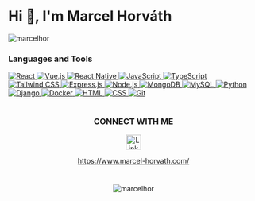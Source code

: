<h1>Hi <span class="wave-hand">👋</span>, I'm Marcel Horváth</h1>
<p align="left"> <img src="https://komarev.com/ghpvc/?username=marcelhor&label=Profile%20views&color=3178C6&style=flat" alt="marcelhor" /> </p>


<h3>Languages and Tools</h3>
<div>
  <a href="https://reactjs.org/" target="_blank">
    <img src="https://img.shields.io/badge/-React-61DAFB?style=flat&logo=react&logoColor=white" alt="React">
  </a>
  <a href="https://vuejs.org/" target="_blank">
  <img src="https://img.shields.io/badge/-Vue.js-4FC08D?style=flat&logo=vue.js&logoColor=white" alt="Vue.js">
</a>
  <a href="https://reactnative.dev/" target="_blank">
    <img src="https://img.shields.io/badge/-React%20Native-61DAFB?style=flat&logo=react&logoColor=white" alt="React Native">
  </a>
  <a href="https://developer.mozilla.org/cs/docs/Web/JavaScript" target="_blank">
    <img src="https://img.shields.io/badge/-JavaScript-F7DF1E?style=flat&logo=javascript&logoColor=black" alt="JavaScript">
  </a>
  <a href="https://www.typescriptlang.org/" target="_blank">
    <img src="https://img.shields.io/badge/-TypeScript-3178C6?style=flat&logo=typescript&logoColor=white" alt="TypeScript">
  </a>
  <a href="https://tailwindcss.com/" target="_blank">
    <img src="https://img.shields.io/badge/-Tailwind%20CSS-38B2AC?style=flat&logo=tailwind-css&logoColor=white" alt="Tailwind CSS">
  </a>
  <a href="https://expressjs.com/" target="_blank">
    <img src="https://img.shields.io/badge/-Express.js-000000?style=flat&logo=express&logoColor=white" alt="Express.js">
  </a>
  <a href="https://nodejs.org/" target="_blank">
    <img src="https://img.shields.io/badge/-Node.js-339933?style=flat&logo=node.js&logoColor=white" alt="Node.js">
  </a>
  <a href="https://www.mongodb.com/" target="_blank">
    <img src="https://img.shields.io/badge/-MongoDB-47A248?style=flat&logo=mongodb&logoColor=white" alt="MongoDB">
  </a>
  <a href="https://www.mysql.com/" target="_blank">
    <img src="https://img.shields.io/badge/-MySQL-4479A1?style=flat&logo=mysql&logoColor=white" alt="MySQL">
  </a>
  <a href="https://www.python.org/" target="_blank">
    <img src="https://img.shields.io/badge/-Python-3776AB?style=flat&logo=python&logoColor=white" alt="Python">
  </a>
  <a href="https://www.djangoproject.com/" target="_blank">
    <img src="https://img.shields.io/badge/-Django-092E20?style=flat&logo=django&logoColor=white" alt="Django">
  </a>
  <a href="https://www.docker.com/" target="_blank">
    <img src="https://img.shields.io/badge/-Docker-2496ED?style=flat&logo=docker&logoColor=white" alt="Docker">
  </a>
  <a href="https://www.w3.org/html/" target="_blank">
    <img src="https://img.shields.io/badge/-HTML-E34F26?style=flat&logo=html5&logoColor=white" alt="HTML">
  </a>
  <a href="https://www.w3.org/Style/CSS/Overview.en.html" target="_blank">
    <img src="https://img.shields.io/badge/-CSS-1572B6?style=flat&logo=css3&logoColor=white" alt="CSS">
  </a>
  <a href="https://git-scm.com/" target="_blank">
    <img src="https://img.shields.io/badge/-Git-F05032?style=flat&logo=git&logoColor=white" alt="Git">
  </a>
</div>

#

<h3 align="center">CONNECT WITH ME</h3>
<p align="center">
  <a href="https://www.linkedin.com/in/marcel-hor/" target="_blank"><img height="30" src="https://cdn.jsdelivr.net/gh/devicons/devicon/icons/linkedin/linkedin-original.svg" alt="LinkedIn"></a
</p>
<p align="center">
   <a href="https://www.marcel-horvath.com/" target="_blank">https://www.marcel-horvath.com/</a>
</p>

#

<p align="center"><img src="https://github-readme-streak-stats.herokuapp.com/?user=marcelhor&" alt="marcelhor" /></p>
